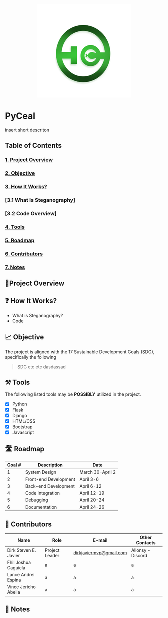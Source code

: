 <p align = "center">
  <img src = "LogoP.png" width = "300" height = "300"> 
</p>

# PyCeal
insert short descriton

## Table of Contents
  ### [1. Project Overview](#proj-obv) 
  ### [2. Objective](#obj) 
  ### [3. How It Works?](#how-works)
  ### [3.1 What Is Steganography]
  ### [3.2 Code Overview]
  ### [4. Tools](#tools) 
  ### [5. Roadmap](#roadm) 
  ### [6. Contributors](#contrib) 
  ### [7. Notes](#notes) 

## <a id = "proj-ob"> 🎯Project Overview </a>

## <a id = "obj"> ❓ How It Works? </a> 
- What is Steganography?  
- Code

## <a id = "how-works"> 📈 Objective </a>
The project is aligned with the 17 Sustainable Development Goals (SDG), specifically the following 

> SDG etc etc dasdassad


## <a id = "tools"> ⚒️ Tools </a>
The following listed tools may be **POSSIBLY** utilized in the project. <br>

- [x] Python <br> 
- [x] Flask <br> 
- [x] Django <br> 
- [x] HTML/CSS <br> 
- [x] Bootstrap <br> 
- [x] Javascript <br>

## <a id = "roadm"> 🛣️ Roadmap </a>
  
| Goal # | Description | Date 
| --- | --- | --- | 
|  1 | System Design | March 30-April 2 |
|  2 | Front-end Development | April 3-6 |
|  3 | Back-end Development | April 6-12 | 
|  4 | Code Integration | April 12-19 |
|  5 | Debugging | April 20-24 |
|  6 | Documentation | April 24-26 |




## <a id = "contrib">👷‍ Contributors </a>

| Name | Role | E-mail | Other Contacts |
| --- | --- | --- | --- |
| Dirk Steven E. Javier | Project Leader | dirkjaviermvp@gmail.com | Allonsy -Discord |
| Fhil Joshua Caguicla | a | a | a |
| Lance Andrei Espina | a | a | a |
| Vince Jericho Abella | a | a | a |

## <a id = "notes"> 📝 Notes </a>
